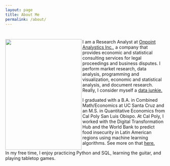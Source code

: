 ```yaml
---
layout: page
title: About Me
permalink: /about/
---
```


# <img align="left" src="{{site.baseurl}}/images/profile.jpg" width="240" height="350">

I am a Research Analyst at [Onpoint Analystics Inc.](https://onpointanalytics.com/staff/david-ngo/), a company that provides economic and statistical consulting services for legal proceedings and business disputes. I perform market research, data analysis, programming and visualization, economic and statistical analysis, and document research. Really, I consider myself a [data junkie.](https://blog.scit.edu/2013/08/05/hey-are-you-a-data-junkie/)

I graduated with a B.A. in Combined Math/Economics at UC Santa Cruz and an M.S. in Quantitative Economics from Cal Poly San Luis Obispo. At Cal Poly, I worked with the Digital Transformation Hub and the World Bank to predict food insecurity in Latin American regions using machine learning algorithms. See more on that [here.](https://dxhub.calpoly.edu/challenges/early-warning-for-early-action/)

In my free time, I enjoy practicing Python and SQL, learning the guitar, and playing tabletop games.
